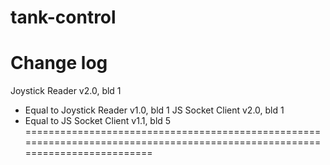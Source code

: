 # tank-control

Change log
============================================================================================================================


Joystick Reader v2.0, bld 1
  * Equal to Joystick Reader v1.0, bld 1
JS Socket Client v2.0, bld 1
  * Equal to JS Socket Client v1.1, bld 5
============================================================================================================================
